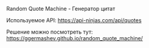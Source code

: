 Random Quote Machine  - Генератор цитат

Используемое API: https://api-ninjas.com/api/quotes

Решение можно посмотреть тут: https://ggermashev.github.io/random_quote_machine/
